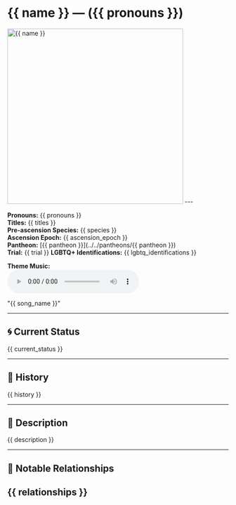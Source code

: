 # {{ name }} — ({{ pronouns }})

<!-- Optional -->
<img src="{{ image_path }}" alt="{{ name }}" width="400" />
---

**Pronouns:** {{ pronouns }}  
**Titles:** {{ titles }}  
**Pre-ascension Species:** {{ species }}  
**Ascension Epoch:** {{ ascension_epoch }}  
**Pantheon:** [{{ pantheon }}](../../pantheons/{{ pantheon }})  
**Trial:** {{ trial }}
**LGBTQ+ Identifications:** {{ lgbtq_identifications }}  


**Theme Music:**  
<audio controls>
  <source src="{{ music_path }}" type="audio/mpeg">
  Your browser does not support the audio element.
</audio>

"{{ song_name }}"

---

## 🌀 Current Status
{{ current_status }}

---

## 📜 History
{{ history }}

---

## 🧠 Description
{{ description }}

---

## 🧩 Notable Relationships
{{ relationships }}
---
